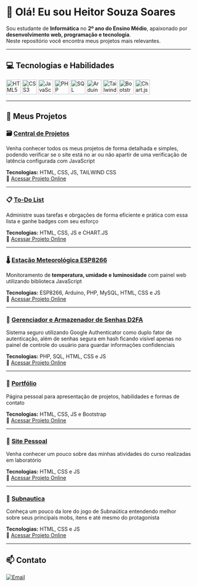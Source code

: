 # 👋 Olá! Eu sou Heitor Souza Soares

Sou estudante de **Informática** no **2º ano do Ensino Médio**, apaixonado por **desenvolvimento web, programação e tecnologia**.  
Neste repositório você encontra meus projetos mais relevantes.

---

## 💻 Tecnologias e Habilidades

<p align="left">
  <img src="https://img.shields.io/badge/HTML5-E34F26?style=flat&logo=html5&logoColor=white" alt="HTML5" height="40"/>
  <img src="https://img.shields.io/badge/CSS3-1572B6?style=flat&logo=css3&logoColor=white" alt="CSS3" height="40"/>
  <img src="https://img.shields.io/badge/JavaScript-F7DF1E?style=flat&logo=javascript&logoColor=black" alt="JavaScript" height="40"/>
  <img src="https://img.shields.io/badge/PHP-777BB4?style=flat&logo=php&logoColor=white" alt="PHP" height="40"/>
  <img src="https://img.shields.io/badge/SQL-003B57?style=flat&logo=sqlite&logoColor=white" alt="SQL" height="40"/>
  <img src="https://img.shields.io/badge/Arduino-00979D?style=flat&logo=arduino&logoColor=white" alt="Arduino" height="40"/>
  <img src="https://img.shields.io/badge/Tailwind_CSS-06B6D4?style=flat&logo=tailwindcss&logoColor=white" alt="Tailwind CSS" height="40"/>
  <img src="https://img.shields.io/badge/Bootstrap-7952B3?style=flat&logo=bootstrap&logoColor=white" alt="Bootstrap" height="40"/>
  <img src="https://img.shields.io/badge/Chart.js-FF6384?style=flat&logo=chartdotjs&logoColor=white" alt="Chart.js" height="40"/>
</p>



---

## 🚀 Meus Projetos

### 🗃 [Central de Projetos](https://github.com/HeitorSouzaSoares2025/CentralSS)
Venha conhecer todos os meus projetos de forma detalhada e simples, podendo verificar se o site está no ar ou não apartir de uma verificação de latência configurada com JavaScript

**Tecnologias:** HTML, CSS, JS, TAILWIND CSS  
🔗 [Acessar Projeto Online](https://central.wuaze.com/)

---

### 📋 [To-Do List](https://github.com/HeitorSouzaSoares2025/To-doList)
Administre suas tarefas e obrgações de forma eficiente e prática com essa lista e ganhe badges com seu esforço

**Tecnologias:** HTML, CSS, JS e CHART.JS  
🔗 [Acessar Projeto Online](https://heitorsouzasoares2025.github.io/To-dolist/)

---

### 🌡️ [Estação Meteorológica ESP8266](https://github.com/HeitorSouzaSoares2025/Esta-o-Meteorol-gica-)
Monitoramento de **temperatura, umidade e luminosidade** com painel web utilizando biblioteca JavaScript

**Tecnologias:** ESP8266, Arduino, PHP, MySQL, HTML, CSS e JS  
🔗 [Acessar Projeto Online](https://estacaometeorologicass.wuaze.com)

---

### 🔐 [Gerenciador e Armazenador de Senhas D2FA](https://github.com/HeitorSouzaSoares2025/Armazenador-e-Gerenciador-de-Senhas-2FA)
Sistema seguro utilizando Google Authenticator como duplo fator de autenticação, além de senhas segura em hash ficando visível apenas no painel de controle do usuário para guardar informações confidenciais

**Tecnologias:** PHP, SQL, HTML, CSS e JS  
🔗 [Acessar Projeto Online](https://heitor.wuaze.com/)

---

### 📰 [Portfólio](https://github.com/HeitorSouzaSoares2025/Portifolio)
Página pessoal para apresentação de projetos, habilidades e formas de contato

**Tecnologias:** HTML, CSS, JS e Bootstrap  
🔗 [Acessar Projeto Online](https://heitorsouzasoares2025.github.io/Portifolio/)

---

### 🔰 [Site Pessoal](https://github.com/HeitorSouzaSoares2025/HeitorSS)
Venha conhecer um pouco sobre das minhas atividades do curso realizadas em laboratório

**Tecnologias:** HTML, CSS e JS  
🔗 [Acessar Projeto Online](https://heitorsouzasoares2025.github.io/HeitorSS/)

---

### 🌊 [Subnautica](https://github.com/HeitorSouzaSoares2025/Subnautica)
Conheça um pouco da lore do jogo de Subnaútica entendendo melhor sobre seus principais mobs, itens e até mesmo do protagonista

**Tecnologias:** HTML, CSS e JS  
🔗 [Acessar Projeto Online](https://heitorsouzasoares2025.github.io/Subnautica/)

---

## 📫 Contato

[![Email](https://img.shields.io/badge/Email-D14836?style=for-the-badge&logo=gmail&logoColor=white)](mailto:heitorinformaticasala09@gmail.com)
